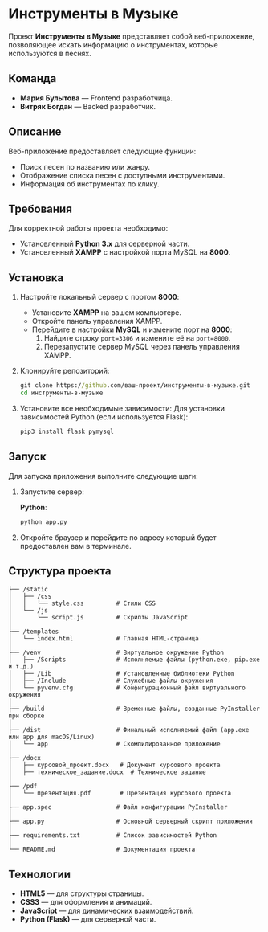# Инструменты в Музыке

Проект **Инструменты в Музыке** представляет собой веб-приложение, позволяющее искать информацию о инструментах, которые используются в песнях.

## Команда

- **Мария Булытова** — Frontend разработчица.
- **Витряк Богдан** — Backed разработчик.

## Описание

Веб-приложение предоставляет следующие функции:
- Поиск песен по названию или жанру.
- Отображение списка песен с доступными инструментами.
- Информация об инструментах по клику.

## Требования

Для корректной работы проекта необходимо:
- Установленный **Python 3.x** для серверной части.
- Установленный **XAMPP** с настройкой порта MySQL на **8000**.

## Установка

1. Настройте локальный сервер с портом **8000**:
   - Установите **XAMPP** на вашем компьютере.
   - Откройте панель управления XAMPP.
   - Перейдите в настройки **MySQL** и измените порт на **8000**:
     1. Найдите строку `port=3306` и измените её на `port=8000`.
     2. Перезапустите сервер MySQL через панель управления XAMPP.

2. Клонируйте репозиторий:
    ```cmd
    git clone https://github.com/ваш-проект/инструменты-в-музыке.git
    cd инструменты-в-музыке
    ```

3. Установите все необходимые зависимости:
    Для установки зависимостей Python (если используется Flask):
    ```cmd
    pip3 install flask pymysql
    ```
## Запуск

Для запуска приложения выполните следующие шаги:

1. Запустите сервер:

    **Python**:
    ```cmd
    python app.py
    ```

2. Откройте браузер и перейдите по адресу который будет предоставлен вам в терминале.

## Структура проекта

```
├── /static
│   ├── /css
│   │   └── style.css         # Стили CSS
│   └── /js
│       └── script.js         # Скрипты JavaScript
│
├── /templates
│   └── index.html            # Главная HTML-страница
│
├── /venv                     # Виртуальное окружение Python
│   ├── /Scripts              # Исполняемые файлы (python.exe, pip.exe и т.д.)
│   ├── /Lib                  # Установленные библиотеки Python
│   ├── /Include              # Служебные файлы окружения
│   └── pyvenv.cfg            # Конфигурационный файл виртуального окружения
│
├── /build                    # Временные файлы, созданные PyInstaller при сборке
│
├── /dist                     # Финальный исполняемый файл (app.exe или app для macOS/Linux)
│   └── app                   # Скомпилированное приложение
│
├── /docx
│   ├── курсовой_проект.docx   # Документ курсового проекта
│   ├── техническое_задание.docx  # Техническое задание
│
├── /pdf
│   └── презентация.pdf        # Презентация курсового проекта
│
├── app.spec                  # Файл конфигурации PyInstaller
│
├── app.py                    # Основной серверный скрипт приложения
│
├── requirements.txt          # Список зависимостей Python
│
└── README.md                 # Документация проекта
```
## Технологии

- **HTML5** — для структуры страницы.
- **CSS3** — для оформления и анимаций.
- **JavaScript** — для динамических взаимодействий.
- **Python (Flask)** — для серверной части.